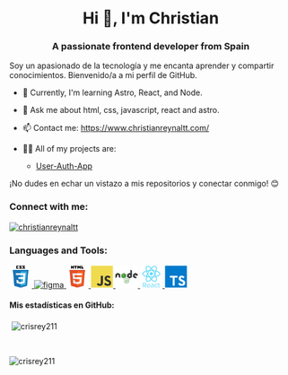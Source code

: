 <h1 align="center">Hi 👋, I'm Christian</h1>
<h3 align="center">A passionate frontend developer from Spain</h3>

Soy un apasionado de la tecnología y me encanta aprender y compartir conocimientos. Bienvenido/a a mi perfil de GitHub.

- 🌱 Currently, I'm learning Astro, React, and Node.
- 💬 Ask me about html, css, javascript, react and astro.
- 📫 Contact me: https://www.christianreynaltt.com/
- 👨‍💻 All of my projects are:

    - [User-Auth-App](https://github.com/crisrey211/cautious-tribble)

¡No dudes en echar un vistazo a mis repositorios y conectar conmigo! 😊


<h3 align="left">Connect with me:</h3>
<p align="left">
<a href="https://linkedin.com/in/christianreynaltt" target="blank"><img align="center" src="https://raw.githubusercontent.com/rahuldkjain/github-profile-readme-generator/master/src/images/icons/Social/linked-in-alt.svg" alt="christianreynaltt" height="30" width="40" /></a>
</p>

<h3 align="left">Languages and Tools:</h3>
<p align="left"> <a href="https://www.w3schools.com/css/" target="_blank" rel="noreferrer"> <img src="https://raw.githubusercontent.com/devicons/devicon/master/icons/css3/css3-original-wordmark.svg" alt="css3" width="40" height="40"/> </a> <a href="https://www.figma.com/" target="_blank" rel="noreferrer"> <img src="https://www.vectorlogo.zone/logos/figma/figma-icon.svg" alt="figma" width="40" height="40"/> </a> <a href="https://www.w3.org/html/" target="_blank" rel="noreferrer"> <img src="https://raw.githubusercontent.com/devicons/devicon/master/icons/html5/html5-original-wordmark.svg" alt="html5" width="40" height="40"/> </a> <a href="https://developer.mozilla.org/en-US/docs/Web/JavaScript" target="_blank" rel="noreferrer"> <img src="https://raw.githubusercontent.com/devicons/devicon/master/icons/javascript/javascript-original.svg" alt="javascript" width="40" height="40"/> </a> <a href="https://nodejs.org" target="_blank" rel="noreferrer"> <img src="https://raw.githubusercontent.com/devicons/devicon/master/icons/nodejs/nodejs-original-wordmark.svg" alt="nodejs" width="40" height="40"/> </a> <a href="https://reactjs.org/" target="_blank" rel="noreferrer"> <img src="https://raw.githubusercontent.com/devicons/devicon/master/icons/react/react-original-wordmark.svg" alt="react" width="40" height="40"/> </a> <a href="https://www.typescriptlang.org/" target="_blank" rel="noreferrer"> <img src="https://raw.githubusercontent.com/devicons/devicon/master/icons/typescript/typescript-original.svg" alt="typescript" width="40" height="40"/> </a> </p>




#### Mis estadísticas en GitHub:

<p>&nbsp;<img align="center" src="https://github-readme-stats.vercel.app/api?username=crisrey211&show_icons=true&locale=en" alt="crisrey211" /></p>

<!-- <p align="left"> <a href="https://github.com/ryo-ma/github-profile-trophy"><img src="https://github-profile-trophy.vercel.app/?username=crisrey211" alt="crisrey211" /></a> </p> -->

<!-- <p><img align="left" src="https://github-readme-stats.vercel.app/api/top-langs?username=crisrey211&show_icons=true&locale=en&layout=compact" alt="crisrey211" /></p> -->

<!-- <p><img align="center" src="https://github-readme-streak-stats.herokuapp.com/?user=crisrey211&" alt="crisrey211" /></p> -->
<br>
<p align="left"> <img src="https://komarev.com/ghpvc/?username=crisrey211&label=Profile%20views&color=0e75b6&style=flat" alt="crisrey211" /> </p>
